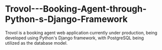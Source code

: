 # Trovol---Booking-Agent-through-Python-s-Django-Framework
Trovol is a booking agent web application currently under production, being developed using Python's Django framework, with PostgreSQL being utilized as the database model.
